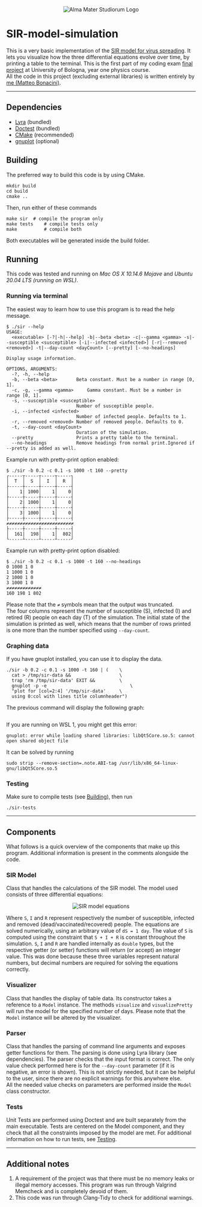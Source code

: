<div align="center">
  <img alt="Alma Mater Studiorum Logo" src="assets/unibo-logo.png">
</div>

# SIR-model-simulation
This is a very basic implementation of the [SIR model for virus spreading][1].
It lets you visualize how the three differential equations evolve over time, by
printing a table to the terminal. This is the first part of my coding exam
[final project][2] at University of Bologna, year one physics course.  
All the code in this project (excluding external libraries) is written entirely
by [me (Matteo Bonacini)][3].

[1]: https://en.wikipedia.org/wiki/Compartmental_models_in_epidemiology#The_SIR_model
[2]: https://baltig.infn.it/giaco/pf2020/-/blob/master/progetto/progetto.md
[3]: https://github.com/P2-718na

--------------------------------------------------------------------------------

## Dependencies
- [Lyra](https://github.com/bfgroup/Lyra) (bundled)
- [Doctest](https://github.com/onqtam/doctest) (bundled)
- [CMake](https://cmake.org/) (recommended)
- [gnuplot](http://www.gnuplot.info/) (optional)

## Building
The preferred way to build this code is by using CMake.
```shell
mkdir build
cd build
cmake ..
```
Then, run either of these commands
```shell
make sir  # compile the program only
make tests    # compile tests only
make          # compile both
```
Both executables will be generated inside the build folder.

## Running
This code was tested and running on _Mac OS X 10.14.6 Mojave_ and
_Ubuntu 20.04 LTS (running on WSL)_.

### Running via terminal
The easiest way to learn how to use this program is to read the help message.
```
$ ./sir --help
USAGE:
  <executable> [-?|-h|--help] -b|--beta <beta> -c|--gamma <gamma> -s|--susceptible <susceptible> [-i|--infected <infected>] [-r|--removed <removed>] -t|--day-count <dayCount> [--pretty] [--no-headings]

Display usage information.

OPTIONS, ARGUMENTS:
  -?, -h, --help
  -b, --beta <beta>       Beta constant. Must be a number in range [0, 1].
  -c, -g, --gamma <gamma>     Gamma constant. Must be a number in range [0, 1].
  -s, --susceptible <susceptible>
                          Number of susceptible people.
  -i, --infected <infected>
                          Number of infected people. Defaults to 1.
  -r, --removed <removed> Number of removed people. Defaults to 0.
  -t, --day-count <dayCount>
                          Duration of the simulation.
  --pretty                Prints a pretty table to the terminal.
  --no-headings           Remove headings from normal print.Ignored if --pretty is added as well.
```
Example run with pretty-print option enabled:
```
$ ./sir -b 0.2 -c 0.1 -s 1000 -t 160 --pretty
┌-----┬-----┬-----┬-----┐
│  T  │  S  │  I  │  R  │
├-----┼-----┼-----┼-----┤
│    1| 1000│    1│    0│
├-----┼-----┼-----┼-----┤
│    2| 1000│    1│    0│
├-----┼-----┼-----┼-----┤
│    3| 1000│    1│    0│
├-----┼-----┼-----┼-----┤
≠≠≠≠≠≠≠≠≠≠≠≠≠≠≠≠≠≠≠≠≠≠≠≠≠
├-----┼-----┼-----┼-----┤
│  161|  198│    1│  802│
└-----┴-----┴-----┴-----┘
```
Example run with pretty-print option disabled:
```
$ ./sir -b 0.2 -c 0.1 -s 1000 -t 160 --no-headings
0 1000 1 0
1 1000 1 0
2 1000 1 0
3 1000 1 0
≠≠≠≠≠≠≠≠≠≠≠≠≠
160 198 1 802
```
Please note that the `≠` symbols mean that the output was truncated.  
The four columns represent the number of susceptible (S), infected (I) and
retired (R) people on each day (T) of the simulation. The initial state of the
simulation is printed as well, which means that the number of rows printed is
one more than the number specified using `--day-count`.

### Graphing data
If you have gnuplot installed, you can use it to display the data.
```shell
./sir -b 0.2 -c 0.1 -s 1000 -t 160 | (    \
  cat > /tmp/sir-data &&                  \
  trap 'rm /tmp/sir-data' EXIT &&         \
  gnuplot -p -e                               \
  "plot for [col=2:4] '/tmp/sir-data'     \
  using 0:col with lines title columnheader")
```
The previous command will display the following graph:

<div align="center">
  <img alt="" src="assets/gnuplot.png">
</div>

If you are running on WSL 1, you might get this error:
```shell
gnuplot: error while loading shared libraries: libQt5Core.so.5: cannot open shared object file
```
It can be solved by running
```shell
sudo strip --remove-section=.note.ABI-tag /usr/lib/x86_64-linux-gnu/libQt5Core.so.5
```

### Testing
Make sure to compile tests (see [Building](#building)), then run
```shell
./sir-tests
```

--------------------------------------------------------------------------------

## Components
What follows is a quick overview of the components that make up this program.
Additional information is present in the comments alongside the code.

### SIR Model
Class that handles the calculations of the SIR model. The model used consists
of three differential equations:

<div align="center">
  <img alt="SIR model equations" src="assets/equations.png">
</div>

Where `S`, `I` and `R` represent respectively the number of susceptible, infected and
removed (dead/vaccinated/recovered) people. The equations are solved
numerically, using an arbitrary value of `dS = 1 day`. The value of `S` is
computed using the constraint that `S + I + R` is constant throughout the
simulation.
`S`, `I` and `R` are handled internally as `double` types, but the respective
getter (or setter) functions will return (or accept) an integer value.
This was done because these three variables represent natural numbers, but decimal
numbers are required for solving the equations correctly.

### Visualizer
Class that handles the display of table data. Its constructor takes a reference
to a `Model` instance. The methods `visualize` and `visualizePretty` will run
the model for the specified number of days. Please note that the `Model` instance
will be altered by the visualizer.

### Parser
Class that handles the parsing of command line arguments and exposes getter
functions for them. The parsing is done using Lyra library (see dependencies).
The parser checks that the input format is correct.
The only value check performed here is for the `--day-count` parameter (if it is
negative, an error is shown). This is not strictly needed, but it can be helpful
to the user, since there are no explicit warnings for this anywhere else.  
All the needed value checks on parameters are performed inside the `Model` class
constructor.

### Tests
Unit Tests are performed using Doctest and are built separately from the main
executable. Tests are centered on the Model component, and they check that all
the constraints imposed by the model are met. For additional information on how
to run tests, see [Testing](#testing).

--------------------------------------------------------------------------------

## Additional notes
1. A requirement of the project was that there must be no memory leaks or
illegal memory accesses. This program was run through Valgrind Memcheck
and is completely devoid of them.
2. This code was run through Clang-Tidy to check for additional warnings.

